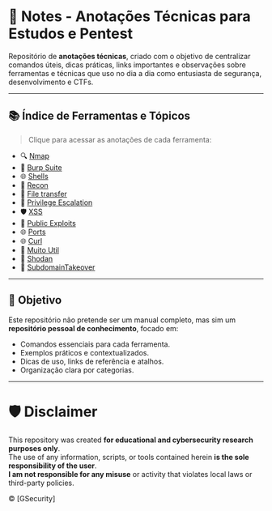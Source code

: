 # 🧠 Notes - Anotações Técnicas para Estudos e Pentest

Repositório de **anotações técnicas**, criado com o objetivo de centralizar comandos úteis, dicas práticas, links importantes e observações sobre ferramentas e técnicas que uso no dia a dia como entusiasta de segurança, desenvolvimento e CTFs.

---

## 📚 Índice de Ferramentas e Tópicos

> Clique para acessar as anotações de cada ferramenta:

- 🔍 [Nmap](./nmap.md/)  
- 🐞 [Burp Suite](./burp.md/)  
- 🌐 [Shells](./shells.md/)  
- 🦾 [Recon](./recon.md/)  
- 💉 [File transfer](./filetransfer.md/)  
- 📂 [Privilege Escalation](./privilegeescalation.md/)  
- 🛡️ [XSS](./xss.md/)  
- 📎 [Public Exploits](./publicexploits.md/)
- 🌐 [Ports](./ports.md/)
- 🌐 [Curl](./curl.md/)
- 🐞 [Muito Util](./muito-util.md)
- 👣 [Shodan](./shodan.md)
- 🦾 [SubdomainTakeover](./SubdomainTakeover.md)

---

## 🎯 Objetivo

Este repositório não pretende ser um manual completo, mas sim um **repositório pessoal de conhecimento**, focado em:

- Comandos essenciais para cada ferramenta.
- Exemplos práticos e contextualizados.
- Dicas de uso, links de referência e atalhos.
- Organização clara por categorias.

---

# 🛡️ Disclaimer 

This repository was created **for educational and cybersecurity research purposes only**.  
The use of any information, scripts, or tools contained herein **is the sole responsibility of the user**.  
**I am not responsible for any misuse** or activity that violates local laws or third-party policies.


© [GSecurity]



